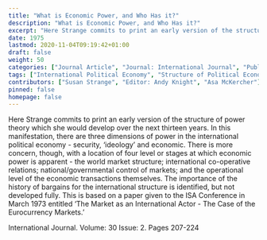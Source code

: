 ```yaml
---
title: "What is Economic Power, and Who Has it?"
description: "What is Economic Power, and Who Has it?"
excerpt: "Here Strange commits to print an early version of the structure of power theory which she would develop over the next thirteen years. In this manifestation, there are three dimensions of power in the international political economy - security, ‘ideology’ and economic. There is more concern, though, with a location of four level or stages at which economic power is apparent - the world market structure; international co-operative relations; national/governmental control of markets; and the operational level of the economic transactions themselves. The importance of the history of bargains for the international structure is identified, but not developed fully. This is based on a paper given to the ISA Conference in March 1973 entitled ‘The Market as an International Actor - The Case of the Eurocurrency Markets.’"
date: 1975
lastmod: 2020-11-04T09:19:42+01:00
draft: false
weight: 50
categories: ["Journal Article", "Journal: International Journal", "Publisher: Sage Journals"]
tags: ["International Political Economy", "Structure of Political Economy", "International Relations", "Security"]
contributors: ["Susan Strange", "Editor: Andy Knight", "Asa McKercher"]
pinned: false
homepage: false
---
```


Here Strange commits to print an early version of the structure of power theory which she would develop over the next thirteen years. In this manifestation, there are three dimensions of power in the international political economy - security, ‘ideology’ and economic. There is more concern, though, with a location of four level or stages at which economic power is apparent - the world market structure; international co-operative relations; national/governmental control of markets; and the operational level of the economic transactions themselves. The importance of the history of bargains for the international structure is identified, but not developed fully. This is based on a paper given to the ISA Conference in March 1973 entitled ‘The Market as an International Actor - The Case of the Eurocurrency Markets.’

International Journal. Volume: 30 Issue: 2. Pages 207-224